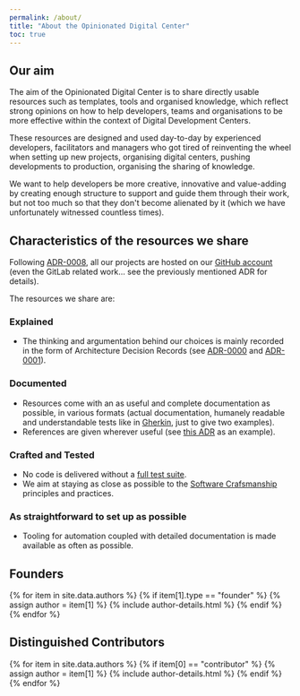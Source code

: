 ```yaml
---
permalink: /about/
title: "About the Opinionated Digital Center"
toc: true
---
```

## Our aim

The aim of the Opinionated Digital Center is to share directly usable resources such as
templates, tools and organised knowledge, which reflect strong opinions on how to help
developers, teams and organisations to be more effective within the context of Digital
Development Centers.

These resources are designed and used day-to-day by experienced developers, facilitators
and managers who got tired of reinventing the wheel when setting up new
projects, organising digital centers, pushing developments to production,
organising the sharing of knowledge.

We want to help developers be more creative, innovative and value-adding
by creating enough structure to support and guide them through their work,
but not too much so that they don't become alienated by it (which we have unfortunately
witnessed countless times).

## Characteristics of the resources we share

Following [ADR-0008](https://github.com/opinionated-digital-center/architecture-decision-records/blob/master/docs/adr/0008-use-github-as-main-hub-for-the-opinionated-digital-center.md),
all our projects are hosted on our
[GitHub account](https://github.com/opinionated-digital-center) (even the GitLab
related work... see the previously mentioned ADR for details).

The resources we share are:

### Explained

* The thinking and argumentation behind our choices is mainly recorded in the form of Architecture
  Decision Records (see [ADR-0000](https://github.com/opinionated-digital-center/architecture-decision-records/blob/master/docs/adr/0000-record-architecture-decisions.md)
  and [ADR-0001](https://github.com/opinionated-digital-center/architecture-decision-records/blob/master/docs/adr/0001-use-markdown-architectural-decision-records.md)).

### Documented

* Resources come with an as useful and complete documentation as possible, in various
  formats (actual documentation, humanely readable and understandable tests like in
  [Gherkin](https://cucumber.io/docs/gherkin/reference/), just to give two examples).
* References are given wherever useful (see
  [this ADR](https://github.com/opinionated-digital-center/architecture-decision-records/blob/master/docs/adr/0001-use-markdown-architectural-decision-records.md)
  as an example).

### Crafted and Tested

* No code is delivered without a
  [full test suite](https://github.com/opinionated-digital-center/python-library-project-generator/blob/master/README.rst#fully-tested-features).
* We aim at staying as close as possible to the
  [Software Crafsmanship](https://manifesto.softwarecraftsmanship.org/)
  principles and practices.

### As straightforward to set up as possible

* Tooling for automation coupled with detailed documentation is made available
  as often as possible.

## Founders

{% for item in site.data.authors %}
{% if item[1].type == "founder" %}
{% assign author = item[1] %}
{% include author-details.html %}
{% endif %}
{% endfor %}

## Distinguished Contributors
{% for item in site.data.authors %}
{% if item[0] == "contributor" %}
{% assign author = item[1] %}
{% include author-details.html %}
{% endif %}
{% endfor %}
